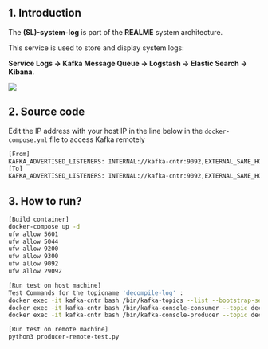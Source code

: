 ## 1. Introduction

The **(SL)-system-log** is part of the **REALME** system architecture.

This service is used to store and display system logs:

**Service Logs → Kafka Message Queue → Logstash → Elastic Search → Kibana**.

<img src="https://github.com/research-mobile-security/REALME/blob/main/(SL)-system-log/readme-image/metaLeak-ml-overview.png">

## 2. Source code
Edit the IP address with your host IP in the line below in the `docker-compose.yml` file to access Kafka remotely

```bash
[From]
KAFKA_ADVERTISED_LISTENERS: INTERNAL://kafka-cntr:9092,EXTERNAL_SAME_HOST://localhost:29092,EXTERNAL_DIFFERENT_HOST://192.168.1.20:29093
[To]
KAFKA_ADVERTISED_LISTENERS: INTERNAL://kafka-cntr:9092,EXTERNAL_SAME_HOST://localhost:29092,EXTERNAL_DIFFERENT_HOST://your-host-IP:29093
```
## 3. How to run?

```bash
[Build container]
docker-compose up -d
ufw allow 5601
ufw allow 5044
ufw allow 9200
ufw allow 9300
ufw allow 9092
ufw allow 29092
```

```bash
[Run test on host machine]
Test Commands for the topicname 'decompile-log' :
docker exec -it kafka-cntr bash /bin/kafka-topics --list --bootstrap-server localhost:9092
docker exec -it kafka-cntr bash /bin/kafka-console-consumer --topic decompile-log --from-beginning --bootstrap-server localhost:9092
docker exec -it kafka-cntr bash /bin/kafka-console-producer --topic decompile-log --bootstrap-server localhost:9092
```

```bash
[Run test on remote machine]
python3 producer-remote-test.py
```